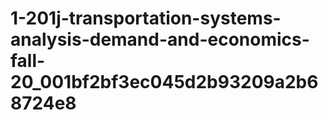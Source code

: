 # 1-201j-transportation-systems-analysis-demand-and-economics-fall-20_001bf2bf3ec045d2b93209a2b68724e8